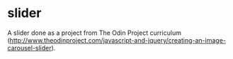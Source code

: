 # slider

A slider done as a project from The Odin Project curriculum (http://www.theodinproject.com/javascript-and-jquery/creating-an-image-carousel-slider).

